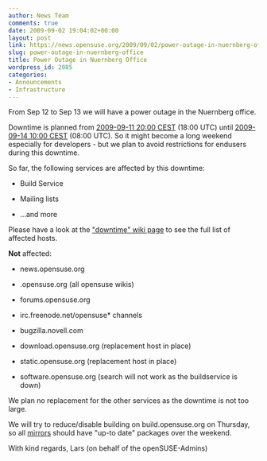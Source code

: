 ```yaml
---
author: News Team
comments: true
date: 2009-09-02 19:04:02+00:00
layout: post
link: https://news.opensuse.org/2009/09/02/power-outage-in-nuernberg-office/
slug: power-outage-in-nuernberg-office
title: Power Outage in Nuernberg Office
wordpress_id: 2085
categories:
- Announcements
- Infrastructure
---
```


From Sep 12 to Sep 13 we will have a power outage in the Nuernberg office.

Downtime is planned from [2009-09-11 20:00 CEST](http://www.worldtimeserver.com/convert_time_in_UTC.aspx?y=2009&mo=9&d=11&h=13&mn=00) (18:00 UTC) until [2009-09-14 10:00 CEST](http://www.worldtimeserver.com/convert_time_in_UTC.aspx?y=2009&mo=09&d=14&h=7&mn=00) (08:00 UTC). So it might become a long weekend especially for developers - but we plan to avoid restrictions for endusers during this downtime.

So far, the following services are affected by this downtime:



	
  * Build Service

	
  * Mailing lists

	
  * ...and more


Please have a look at the ["downtime" wiki page](http://en.opensuse.org/Downtime/2009-09-11) to see the full list of affected hosts.

**Not** affected:



	
  * news.opensuse.org

	
  * <lang>.opensuse.org (all opensuse wikis)

	
  * forums.opensuse.org

	
  * irc.freenode.net/opensuse* channels

	
  * bugzilla.novell.com

	
  * download.opensuse.org (replacement host in place)

	
  * static.opensuse.org (replacement host in place)

	
  * software.opensuse.org (search will not work as the buildservice is down)


We plan no replacement for the other services as the downtime is not too large.

We will try to reduce/disable building on build.opensuse.org on Thursday, so all [mirrors](http://en.opensuse.org/Mirrors) should have "up-to date" packages over the weekend.

With kind regards,
Lars (on behalf of the openSUSE-Admins)
